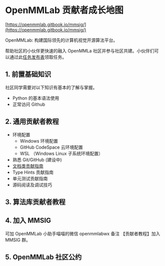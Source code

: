 # OpenMMLab 贡献者成长地图

[https://openmmlab.gitbook.io/mmsig/](https://openmmlab.gitbook.io/mmsig/)

OpenMMLab: 构建国际领先的计算机视觉开源算法平台。

帮助社区的小伙伴更快速的融入 OpenMMLa 社区并参与社区共建。小伙伴们可以通过此[任务发布表](https://aicarrier.feishu.cn/sheets/shtcnE5FlKLcg4vMjMMoq4kFL1f)领取任务。

## 1. 前置基础知识

社区同学需要对以下知识有基本的了解与掌握。

* Python 的基本语法使用
* 正常访问 Github

## 2. 通用贡献者教程

* 环境配置
  * Windows 环境配置
  * GitHub CodeSpace 云环境配置
  * WSL （Windows Linux 子系统环境配置）
* 熟悉 Git/GitHub (建设中)
* [文档类贡献指南](general/doc.md)
* Type Hints 贡献指南
* 单元测试贡献指南
* 源码阅读及调试技巧

## 3. 算法库贡献者教程

## 4. 加入 MMSIG

可加 OpenMMLab 小助手喵喵的微信 openmmlabwx 备注 【贡献者教程】加入 MMSIG 群。

## 5. OpenMMLab 社区公约
